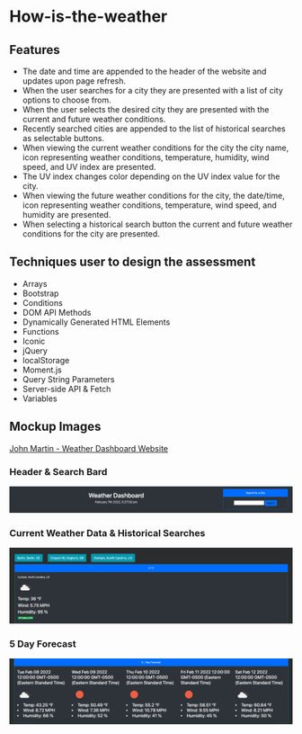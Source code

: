 # How-is-the-weather
## Features
- The date and time are appended to the header of the website and updates upon page refresh.
- When the user searches for a city they are presented with a list of city options to choose from.
- When the user selects the desired city they are presented with the current and future weather conditions.
- Recently searched cities are appended to the list of historical searches as selectable buttons. 
- When viewing the current weather conditions for the city the city name, icon representing weather conditions, temperature, humidity, wind speed, and UV index are presented.
- The UV index changes color depending on the UV index value for the city. 
- When viewing the future weather conditions for the city, the date/time, icon representing weather conditions, temperature, wind speed, and humidity are presented.
- When selecting a historical search button the current and future weather conditions for the city are presented.

## Techniques user to design the assessment
- Arrays
- Bootstrap
- Conditions
- DOM API Methods
- Dynamically Generated HTML Elements
- Functions
- Iconic
- jQuery
- localStorage
- Moment.js
- Query String Parameters
- Server-side API & Fetch
- Variables

## Mockup Images
[John Martin - Weather Dashboard Website](https://gemsjohn.github.io/How-is-the-weather/)

### Header & Search Bard
![Weather Dashboard Header](https://github.com/gemsjohn/How-is-the-weather/blob/main/assets/img/wb_header.png)

### Current Weather Data & Historical Searches
![Weather Dashboard Current Data & Historical Searches](https://github.com/gemsjohn/How-is-the-weather/blob/main/assets/img/wb_current_recentsearch.png)

### 5 Day Forecast
![Weather Dashboard 5 Day Forecast](https://github.com/gemsjohn/How-is-the-weather/blob/main/assets/img/wb_forecast.png)